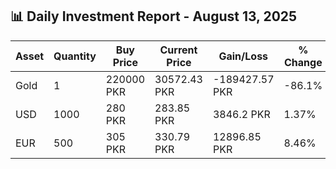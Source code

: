 ## 📊 Daily Investment Report - August 13, 2025

| Asset | Quantity | Buy Price | Current Price | Gain/Loss | % Change |
|-------|----------|-----------|----------------|------------|----------|
| Gold | 1 | 220000 PKR | 30572.43 PKR | -189427.57 PKR | -86.1% |
| USD | 1000 | 280 PKR | 283.85 PKR | 3846.2 PKR | 1.37% |
| EUR | 500 | 305 PKR | 330.79 PKR | 12896.85 PKR | 8.46% |
